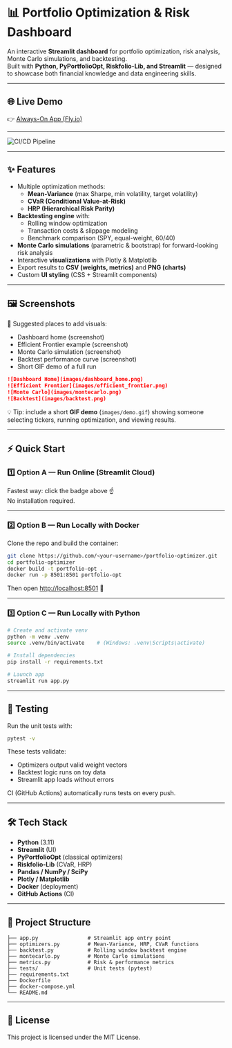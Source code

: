 # 📊 Portfolio Optimization & Risk Dashboard

An interactive **Streamlit dashboard** for portfolio optimization, risk analysis, Monte Carlo simulations, and backtesting.  
Built with **Python, PyPortfolioOpt, Riskfolio-Lib, and Streamlit** — designed to showcase both financial knowledge and data engineering skills.

---

## 🌐 Live Demo
👉 [Always-On App (Fly.io)](https://portfolio-optimizer-fchaillie.fly.dev)

---

![CI/CD Pipeline](https://github.com/<YOUR_USERNAME>/<YOUR_REPO>/actions/workflows/ci-cd.yml/badge.svg)

---

## ✨ Features

- Multiple optimization methods:
  - **Mean-Variance** (max Sharpe, min volatility, target volatility)
  - **CVaR (Conditional Value-at-Risk)**
  - **HRP (Hierarchical Risk Parity)**
- **Backtesting engine** with:
  - Rolling window optimization
  - Transaction costs & slippage modeling
  - Benchmark comparison (SPY, equal-weight, 60/40)
- **Monte Carlo simulations** (parametric & bootstrap) for forward-looking risk analysis
- Interactive **visualizations** with Plotly & Matplotlib
- Export results to **CSV (weights, metrics)** and **PNG (charts)**
- Custom **UI styling** (CSS + Streamlit components)

---

## 🖼️ Screenshots

📌 Suggested places to add visuals:  
- Dashboard home (screenshot)  
- Efficient Frontier example (screenshot)  
- Monte Carlo simulation (screenshot)  
- Backtest performance curve (screenshot)  
- Short GIF demo of a full run  

```markdown
![Dashboard Home](images/dashboard_home.png)
![Efficient Frontier](images/efficient_frontier.png)
![Monte Carlo](images/montecarlo.png)
![Backtest](images/backtest.png)
```

💡 Tip: include a short **GIF demo** (`images/demo.gif`) showing someone selecting tickers, running optimization, and viewing results.

---

## ⚡ Quick Start

### 1️⃣ Option A — Run Online (Streamlit Cloud)
Fastest way: click the badge above ☝️  
No installation required.

---

### 2️⃣ Option B — Run Locally with Docker

Clone the repo and build the container:

```bash
git clone https://github.com/<your-username>/portfolio-optimizer.git
cd portfolio-optimizer
docker build -t portfolio-opt .
docker run -p 8501:8501 portfolio-opt
```

Then open [http://localhost:8501](http://localhost:8501) 🎉

---

### 3️⃣ Option C — Run Locally with Python

```bash
# Create and activate venv
python -m venv .venv
source .venv/bin/activate    # (Windows: .venv\Scripts\activate)

# Install dependencies
pip install -r requirements.txt

# Launch app
streamlit run app.py
```

---

## 🧪 Testing

Run the unit tests with:

```bash
pytest -v
```

These tests validate:  
- Optimizers output valid weight vectors  
- Backtest logic runs on toy data  
- Streamlit app loads without errors  

CI (GitHub Actions) automatically runs tests on every push.

---

## 🛠️ Tech Stack

- **Python** (3.11)  
- **Streamlit** (UI)  
- **PyPortfolioOpt** (classical optimizers)  
- **Riskfolio-Lib** (CVaR, HRP)  
- **Pandas / NumPy / SciPy**  
- **Plotly / Matplotlib**  
- **Docker** (deployment)  
- **GitHub Actions** (CI)  

---

## 📂 Project Structure

```
├── app.py                # Streamlit app entry point
├── optimizers.py         # Mean-Variance, HRP, CVaR functions
├── backtest.py           # Rolling window backtest engine
├── montecarlo.py         # Monte Carlo simulations
├── metrics.py            # Risk & performance metrics
├── tests/                # Unit tests (pytest)
├── requirements.txt
├── Dockerfile
├── docker-compose.yml
└── README.md
```

---

## 📜 License

This project is licensed under the MIT License.
